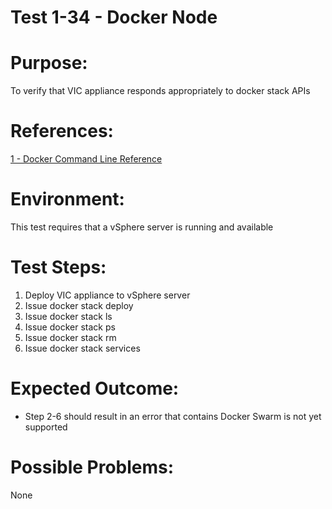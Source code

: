 Test 1-34 - Docker Node
=======

# Purpose:
To verify that VIC appliance responds appropriately to docker stack APIs

# References:
[1 - Docker Command Line Reference](https://docs.docker.com/engine/reference/commandline/stack/)

# Environment:
This test requires that a vSphere server is running and available

# Test Steps:
1. Deploy VIC appliance to vSphere server
2. Issue docker stack deploy
3. Issue docker stack ls
4. Issue docker stack ps
5. Issue docker stack rm
6. Issue docker stack services

# Expected Outcome:
* Step 2-6 should result in an error that contains Docker Swarm is not yet supported

# Possible Problems:
None